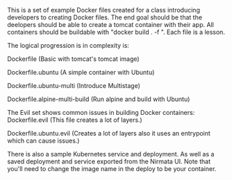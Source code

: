 This is a set of example Docker files created for a class introducing developers to creating Docker files.  The end goal should be that the deelopers should be able to create a tomcat container with their app.  All containers should be buildable with "docker build . -f <Dockerfile Name>".  Each file is a lesson.

The logical progression is in complexity is:

Dockerfile  (Basic with tomcat's tomcat image)

Dockerfile.ubuntu (A simple container with Ubuntu)

Dockerfile.ubuntu-multi (Introduce Multistage)

Dockerfile.alpine-multi-build (Run alpine and build with Ubuntu)

The Evil set shows common issues in building Docker containers:
Dockerfile.evil (This file creates a lot of layers.)

Dockerfile.ubuntu.evil (Creates a lot of layers also it uses an entrypoint which can cause issues.)

There is also a sample Kubernetes service and deployment.  As well as a saved deployment and service exported from the Nirmata UI.  Note that you'll need to change the image name in the deploy to be your container.

